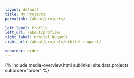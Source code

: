 ```yaml
---
layout: default
title: My Projects
permalink: /about/projects/

left_label: Profile
left_url: /about/profile/
right_label: Orbital NUqueSt
right_url: /about/projects/orbital-nuquest/

suborder: order
---
```


<!-- !PAGE CONTENT! -->
{% include media-overview.html 
   sublinks=site.data.projects
   suborder="order" %}